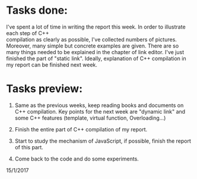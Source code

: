 # Tasks done:
I've spent a lot of time in writing the report this week. In order to illustrate each step of C++  
compilation as clearly as possible, I've collected numbers of pictures.
Moreover, many simple but concrete examples are given. There are so many things needed to be explained
in the chapter of link editor. I've just finished the part of "static link".
Ideally, explanation of C++ compilation in my report can be finished next week.  

# Tasks preview:

1. Same as the previous weeks, keep reading books and documents on C++ compilation.
Key points for the next week are "dynamic link" and some C++ features (template, virtual function, Overloading...)

2. Finish the entire part of C++ compilation of my report.

3. Start to study the mechanism of JavaScript, if possible, finish the report of this part.

4. Come back to the code and do some experiments.

15/1/2017
